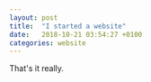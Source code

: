 ```yaml
---
layout: post
title:  "I started a website"
date:   2018-10-21 03:54:27 +0100
categories: website
---
```

That's it really.
